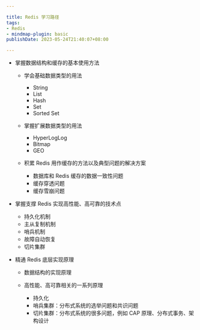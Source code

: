 ```yaml
---

title: Redis 学习路径
tags:
- Redis
- mindmap-plugin: basic
publishDate: 2023-05-24T21:40:07+08:00

---
```


- 掌握数据结构和缓存的基本使用方法

  - 学会基础数据类型的用法

    - String
    - List
    - Hash
    - Set
    - Sorted Set

  - 掌握扩展数据类型的用法

    - HyperLogLog
    - Bitmap
    - GEO

  - 积累 Redis 用作缓存的方法以及典型问题的解决方案

    - 数据库和 Redis 缓存的数据一致性问题
    - 缓存穿透问题
    - 缓存雪崩问题

- 掌握支撑 Redis 实现高性能、高可靠的技术点

  - 持久化机制
  - 主从复制机制
  - 哨兵机制
  - 故障自动恢复
  - 切片集群

- 精通 Redis 底层实现原理

  - 数据结构的实现原理
  - 高性能、高可靠相关的一系列原理

    - 持久化
    - 哨兵集群：分布式系统的选举问题和共识问题
    - 切片集群：分布式系统的很多问题，例如 CAP 原理、分布式事务、架构设计
